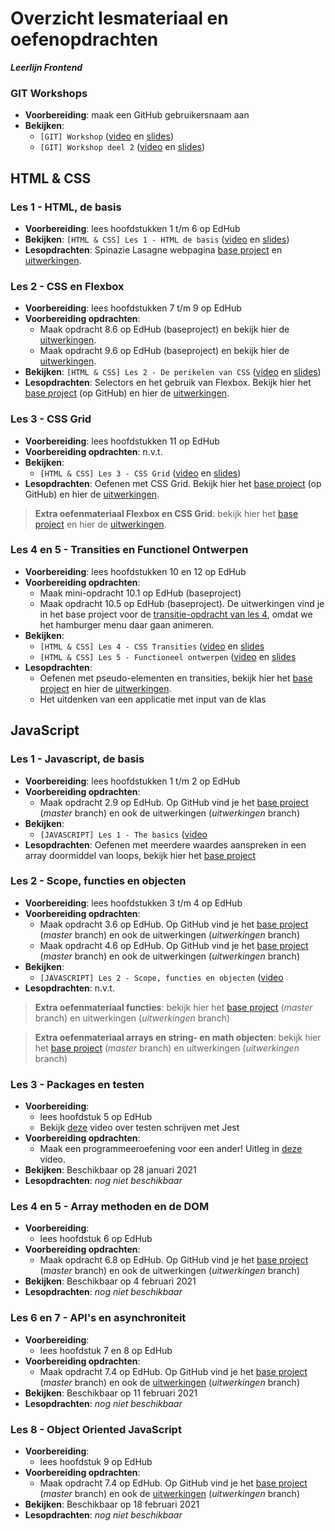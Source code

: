 # Overzicht lesmateriaal en oefenopdrachten
_**Leerlijn Frontend**_

### GIT Workshops
* **Voorbereiding**: maak een GitHub gebruikersnaam aan
* **Bekijken**:
    * `[GIT] Workshop` ([video](https://web.microsoftstream.com/video/6edac9c4-d76e-44b4-a9f5-52f1acfb939f) en [slides](https://teams.microsoft.com/l/file/7056BA56-1E83-4BAF-8523-B80AB1642BD7?tenantId=4243de4c-3701-4a5d-b67a-388c5c9557a2&fileType=pdf&objectUrl=https%3A%2F%2Fnoviuniversity.sharepoint.com%2Fsites%2FFrontendStartmoment2%2FClass%20Materials%2FGIT%2F%5BGIT%5D%20Workshop%20deel%201.pdf&baseUrl=https%3A%2F%2Fnoviuniversity.sharepoint.com%2Fsites%2FFrontendStartmoment2&serviceName=teams&threadId=19:58f01948cf7e491198cb8f843f32cd8a@thread.tacv2&groupId=38b6b0f7-1dfc-4ab1-b355-61b10d619896))
    * `[GIT] Workshop deel 2` ([video](https://web.microsoftstream.com/video/e1baea71-432c-46b8-b66b-66bbaf0ce404) en [slides](https://teams.microsoft.com/l/file/2477A43E-0AD3-467F-B7A0-CC1D72420828?tenantId=4243de4c-3701-4a5d-b67a-388c5c9557a2&fileType=pdf&objectUrl=https%3A%2F%2Fnoviuniversity.sharepoint.com%2Fsites%2FFrontendStartmoment2%2FClass%20Materials%2FGIT%2F%5BGIT%5D%20Workshop%20deel%202.pdf&baseUrl=https%3A%2F%2Fnoviuniversity.sharepoint.com%2Fsites%2FFrontendStartmoment2&serviceName=teams&threadId=19:58f01948cf7e491198cb8f843f32cd8a@thread.tacv2&groupId=38b6b0f7-1dfc-4ab1-b355-61b10d619896))

## HTML & CSS

### Les 1 - HTML, de basis
* **Voorbereiding**: lees hoofdstukken 1 t/m 6 op EdHub
* **Bekijken**: `[HTML & CSS] Les 1 - HTML de basis` ([video](https://web.microsoftstream.com/video/d1143d75-dfe7-4de8-8e18-cebd931c94da) en [slides](https://teams.microsoft.com/l/file/8FE03D20-BEAE-438C-902F-FE62514F89FE?tenantId=4243de4c-3701-4a5d-b67a-388c5c9557a2&fileType=pdf&objectUrl=https%3A%2F%2Fnoviuniversity.sharepoint.com%2Fsites%2FFrontendStartmoment2%2FClass%20Materials%2FHTML%20%26%20CSS%2F%5BHTML%26CSS%5D%20Les%201%20-%20De%20basis.pdf&baseUrl=https%3A%2F%2Fnoviuniversity.sharepoint.com%2Fsites%2FFrontendStartmoment2&serviceName=teams&threadId=19:58f01948cf7e491198cb8f843f32cd8a@thread.tacv2&groupId=38b6b0f7-1dfc-4ab1-b355-61b10d619896))
* **Lesopdrachten**: Spinazie Lasagne webpagina [base project](https://github.com/hogeschoolnovi/frontend-html-css-spinazie) en [uitwerkingen](https://noviuniversity.sharepoint.com/sites/FrontendStartmoment2/Class%20Materials/HTML%20&%20CSS/frontend-html-recept-uitwerkingen.zip). 

### Les 2 - CSS en Flexbox
* **Voorbereiding**: lees hoofdstukken 7 t/m 9 op EdHub
* **Voorbereiding opdrachten**:
    * Maak opdracht 8.6 op EdHub (baseproject) en bekijk hier de [uitwerkingen](https://noviuniversity.sharepoint.com/sites/FrontendStartmoment2/Class%20Materials/HTML%20&%20CSS/frontend-edhub-8.6-uitwerkingen.zip).
    * Maak opdracht 9.6 op EdHub (baseproject) en bekijk hier de [uitwerkingen](https://noviuniversity.sharepoint.com/sites/FrontendStartmoment2/Class%20Materials/HTML%20&%20CSS/frontend-edhub-9.6-uitwerkingen.zip).
* **Bekijken**: `[HTML & CSS] Les 2 - De perikelen van CSS` ([video](https://web.microsoftstream.com/video/a651798e-276d-44f5-8c52-b3e6cb25dd04) en [slides](https://teams.microsoft.com/l/file/3EAD84F7-99BD-4B8E-AECE-4C7C03B21E64?tenantId=4243de4c-3701-4a5d-b67a-388c5c9557a2&fileType=pdf&objectUrl=https%3A%2F%2Fnoviuniversity.sharepoint.com%2Fsites%2FFrontendStartmoment2%2FClass%20Materials%2FHTML%20%26%20CSS%2F%5BHTML%26CSS%5D%20Les%202%20-%20De%20perikelen%20van%20CSS%20copy.pdf&baseUrl=https%3A%2F%2Fnoviuniversity.sharepoint.com%2Fsites%2FFrontendStartmoment2&serviceName=teams&threadId=19:58f01948cf7e491198cb8f843f32cd8a@thread.tacv2&groupId=38b6b0f7-1dfc-4ab1-b355-61b10d619896))
* **Lesopdrachten**: Selectors en het gebruik van Flexbox. Bekijk hier het [base project](https://github.com/hogeschoolnovi/frontend-selectors-flexbox-base) (op GitHub) en hier de [uitwerkingen](https://noviuniversity.sharepoint.com/sites/FrontendStartmoment2/Class%20Materials/HTML%20&%20CSS/frontend-selectors-flexbox-uitwerkinen.zip). 

### Les 3 - CSS Grid
* **Voorbereiding**: lees hoofdstukken 11 op EdHub
* **Voorbereiding opdrachten**: n.v.t.
* **Bekijken**:
    * `[HTML & CSS] Les 3 - CSS Grid` ([video](https://web.microsoftstream.com/video/5726f875-ec70-47e3-b121-5fc71fee7645) en [slides](https://teams.microsoft.com/l/file/785F7B45-35D7-4541-B091-4A450749B058?tenantId=4243de4c-3701-4a5d-b67a-388c5c9557a2&fileType=pdf&objectUrl=https%3A%2F%2Fnoviuniversity.sharepoint.com%2Fsites%2FFrontendStartmoment2%2FClass%20Materials%2FHTML%20%26%20CSS%2F%5BHTML%26CSS%5D%20Les%203%20-%20CSS%20Grid.pdf&baseUrl=https%3A%2F%2Fnoviuniversity.sharepoint.com%2Fsites%2FFrontendStartmoment2&serviceName=teams&threadId=19:58f01948cf7e491198cb8f843f32cd8a@thread.tacv2&groupId=38b6b0f7-1dfc-4ab1-b355-61b10d619896))
* **Lesopdrachten**: Oefenen met CSS Grid. Bekijk hier het [base project](https://github.com/hogeschoolnovi/frontend-css-grid) (op GitHub) en hier de [uitwerkingen](https://noviuniversity.sharepoint.com/sites/FrontendStartmoment2/Class%20Materials/HTML%20&%20CSS/frontend-css-grid_uitwerkingen.zip). 


> **Extra oefenmateriaal Flexbox en CSS Grid**: bekijk hier het [base project](https://github.com/hogeschoolnovi/frontend-html-css-extra-exercise-base) en hier de [uitwerkingen](https://noviuniversity.sharepoint.com/sites/FrontendStartmoment2/Class%20Materials/HTML%20&%20CSS/frontend-html-css-extra-exercises-uitwerkingen.zip).


### Les 4 en 5 - Transities en Functionel Ontwerpen
* **Voorbereiding**: lees hoofdstukken 10 en 12 op EdHub
* **Voorbereiding opdrachten**:
    * Maak mini-opdracht 10.1 op EdHub (baseproject)
    * Maak opdracht 10.5 op EdHub (baseproject). De uitwerkingen vind je in het base project voor de [transitie-opdracht van les 4](https://github.com/hogeschoolnovi/frontend-grid-transition-base), omdat we het hamburger menu daar gaan animeren.
* **Bekijken**:
   * `[HTML & CSS] Les 4 - CSS Transities` ([video](https://web.microsoftstream.com/video/8ec1ee4a-de9f-4434-a88e-2259084fa383) en [slides](https://noviuniversity.sharepoint.com/sites/FrontendStartmoment2/Class%20Materials/HTML%20&%20CSS/%5BHTML&CSS%5D%20Les%204%20-%20Transities.pdf)
   * `[HTML & CSS] Les 5 - Functioneel ontwerpen` ([video](https://web.microsoftstream.com/video/9029e8f1-0a1d-4cb9-a5ed-272280d4a7de) en [slides](https://noviuniversity.sharepoint.com/sites/FrontendStartmoment2/Class%20Materials/HTML%20&%20CSS/%5BHTML&CSS%5D%20Les%205%20-%20Functioneel%20ontwerpen.pdf)
* **Lesopdrachten**: 
   * Oefenen met pseudo-elementen en transities, bekijk hier het [base project](https://github.com/hogeschoolnovi/frontend-grid-transition-base) en hier de [uitwerkingen](https://noviuniversity.sharepoint.com/sites/FrontendStartmoment2/Class%20Materials/HTML%20&%20CSS/frontend-css-transition_uitwerkingen.zip).
   * Het uitdenken van een applicatie met input van de klas

## JavaScript

### Les 1 - Javascript, de basis
* **Voorbereiding**: lees hoofdstukken 1 t/m 2 op EdHub
* **Voorbereiding opdrachten**:
    * Maak opdracht 2.9 op EdHub. Op GitHub vind je het [base project](https://github.com/hogeschoolnovi/frontend-javascript-exersizes-edhub-1) (_master_ branch) en ook de uitwerkingen (_uitwerkingen_ branch) 
* **Bekijken**: 
   * `[JAVASCRIPT] Les 1 - The basics` ([video](https://web.microsoftstream.com/video/507231d5-60b7-4a35-bf08-02b3cd1d91ea)
* **Lesopdrachten**: Oefenen met meerdere waardes aanspreken in een array doormiddel van loops, bekijk hier het [base project](https://github.com/hogeschoolnovi/frontend-javascript-array-loops)

### Les 2 - Scope, functies en objecten
* **Voorbereiding**: lees hoofdstukken 3 t/m 4 op EdHub
* **Voorbereiding opdrachten**:
    * Maak opdracht 3.6 op EdHub. Op GitHub vind je het [base project](https://github.com/hogeschoolnovi/frontend-javascript-edhub-functions) (_master_ branch) en ook de uitwerkingen (_uitwerkingen_ branch)
    * Maak opdracht 4.6 op EdHub. Op GitHub vind je het [base project](https://github.com/hogeschoolnovi/frontend-javascript-edhub-objects) (_master_ branch) en ook de uitwerkingen (_uitwerkingen_ branch)
* **Bekijken**:
   * `[JAVASCRIPT] Les 2 - Scope, functies en objecten` ([video](https://web.microsoftstream.com/video/9633b130-e0e4-46c9-b2ef-e77253954c6b)
* **Lesopdrachten**: n.v.t.


> **Extra oefenmateriaal functies**: bekijk hier het [base project](https://github.com/hogeschoolnovi/frontend-javascript-functions/blob/master/functions.js) (_master_ branch) en uitwerkingen (_uitwerkingen_ branch)

> **Extra oefenmateriaal arrays en string- en math objecten**: bekijk hier het [base project](https://github.com/hogeschoolnovi/frontend-javascript-objects-string-array-date) (_master_ branch) en uitwerkingen (_uitwerkingen_ branch)


### Les 3 - Packages en testen
* **Voorbereiding**:
   * lees hoofdstuk 5 op EdHub
   * Bekijk [deze](https://web.microsoftstream.com/video/38dfe15a-ee2b-46dd-a49d-4ebbf4517f73) video over testen schrijven met Jest
* **Voorbereiding opdrachten**: 
   * Maak een programmeeroefening voor een ander! Uitleg in [deze](https://web.microsoftstream.com/video/98945f37-06d7-4d56-9c35-7e859629836a) video.
* **Bekijken**: Beschikbaar op 28 januari 2021
* **Lesopdrachten**: _nog niet beschikbaar_

### Les 4 en 5 - Array methoden en de DOM
* **Voorbereiding**:
   * lees hoofdstuk 6 op EdHub
* **Voorbereiding opdrachten**:
   * Maak opdracht 6.8 op EdHub. Op GitHub vind je het [base project](https://github.com/hogeschoolnovi/frontend-javascript-edhub-array-methods) (_master_ branch) en ook de uitwerkingen (_uitwerkingen_ branch) 
* **Bekijken**: Beschikbaar op 4 februari 2021
* **Lesopdrachten**: _nog niet beschikbaar_


### Les 6 en 7 - API's en asynchroniteit
* **Voorbereiding**:
   * lees hoofdstuk 7 en 8 op EdHub
* **Voorbereiding opdrachten**:
   * Maak opdracht 7.4 op EdHub. Op GitHub vind je het [base project](https://github.com/hogeschoolnovi/javascript-edhub-form-validation) (_master_ branch) en ook de [uitwerkingen](https://github.com/hogeschoolnovi/javascript-edhub-form-validation/tree/uitwerkingen) (_uitwerkingen_ branch)
* **Bekijken**: Beschikbaar op 11 februari 2021
* **Lesopdrachten**: _nog niet beschikbaar_

### Les 8 - Object Oriented JavaScript
* **Voorbereiding**:
   * lees hoofdstuk 9 op EdHub
* **Voorbereiding opdrachten**:
   * Maak opdracht 7.4 op EdHub. Op GitHub vind je het [base project](https://github.com/hogeschoolnovi/javascript-edhub-form-validation) (_master_ branch) en ook de [uitwerkingen](https://github.com/hogeschoolnovi/javascript-edhub-form-validation/tree/uitwerkingen) (_uitwerkingen_ branch)
* **Bekijken**: Beschikbaar op 18 februari 2021
* **Lesopdrachten**: _nog niet beschikbaar_

